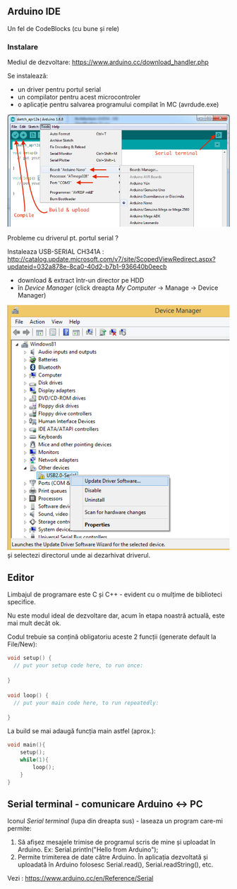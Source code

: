 ## Arduino IDE
Un fel de CodeBlocks (cu bune și rele)

### Instalare
Mediul de dezvoltare: https://www.arduino.cc/download_handler.php


Se instalează:
 - un driver pentru portul serial 
 - un compilator pentru acest microcontroler
 - o aplicație pentru salvarea programului compilat în MC (avrdude.exe)
 

![Arduino IDE](img/ArduinoIDE.png)



Probleme cu driverul pt. portul serial ? 

Instaleaza USB-SERIAL CH341A :
http://catalog.update.microsoft.com/v7/site/ScopedViewRedirect.aspx?updateid=032a878e-8ca0-40d2-b7b1-936640b0eecb
 - download & extract într-un director pe HDD
 - în _Device Manager_ (click dreapta _My Computer_ -> Manage -> Device Manager)  

![Device manager](img/CH340-windows-driver-installation.png)
și selectezi directorul unde ai dezarhivat driverul. 

## Editor
Limbajul de programare este C și C++ - evident cu o mulțime de biblioteci specifice.

Nu este modul ideal de dezvoltare dar, acum în etapa noastră actuală, este mai mult decât ok.

Codul trebuie sa conțină obligatoriu aceste 2 funcții (generate default la File/New):
``` C++
void setup() {
  // put your setup code here, to run once:

}

void loop() {
  // put your main code here, to run repeatedly:

}
```
La build se mai adaugă funcția main astfel (aprox.):

``` C++
void main(){
	setup();
	while(1){
		loop();
	}
}
```

## Serial terminal - comunicare Arduino <-> PC
Iconul _Serial terminal_ (lupa din dreapta sus) - laseaza un program care-mi permite:

1. Să afișez mesajele trimise de programul scris de mine și uploadat în Arduino. Ex: Serial.println("Hello from Arduino");
2. Permite trimiterea de date către Arduino. În aplicația dezvoltată și uploadată în Arduino folosesc Serial.read(), Serial.readString(), etc.

Vezi : https://www.arduino.cc/en/Reference/Serial
